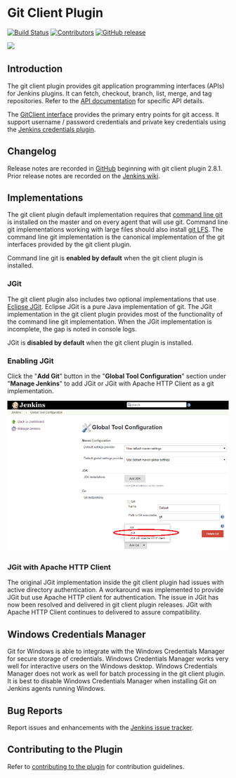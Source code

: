 # Git Client Plugin

[![Build Status](https://ci.jenkins.io/job/Plugins/job/git-client-plugin/job/master/badge/icon)](https://ci.jenkins.io/job/Plugins/job/git-client--plugin/job/master/)
[![Contributors](https://img.shields.io/github/contributors/jenkinsci/git-client-plugin.svg)](https://github.com/jenkinsci/git-client-plugin/graphs/contributors)
[![GitHub release](https://img.shields.io/github/release/jenkinsci/git-client-plugin.svg?label=release)](https://github.com/jenkinsci/git-client-plugin/releases/latest)

<img src="https://git-scm.com/images/logos/downloads/Git-Logo-2Color.png" width="303">

## Introduction

The git client plugin provides git application programming interfaces (APIs) for Jenkins plugins.
It can fetch, checkout, branch, list, merge, and tag repositories.
Refer to the [API documentation](https://javadoc.jenkins-ci.org/plugin/git-client/) for specific API details.

The [GitClient interface](https://javadoc.jenkins-ci.org/plugin/git-client/org/jenkinsci/plugins/gitclient/GitClient.html) provides the primary entry points for git access.
It support username / password credentials and private key credentials using the [Jenkins credentials plugin](https://plugins.jenkins.io/credentials).

## Changelog

Release notes are recorded in [GitHub](https://github.com/jenkinsci/git-client-plugin/releases) beginning with git client plugin 2.8.1.
Prior release notes are recorded on the [Jenkins wiki](https://wiki.jenkins.io/display/JENKINS/Git+Client+Plugin#GitClientPlugin-ChangeLog-MovedtoGitHub).

## Implementations

The git client plugin default implementation requires that [command line git](https://git-scm.com/downloads) is installed on the master and on every agent that will use git.
Command line git implementations working with large files should also install [git LFS](https://git-lfs.github.com/).
The command line git implementation is the canonical implementation of the git interfaces provided by the git client plugin.

Command line git is **enabled by default** when the git client plugin is installed.

### JGit

The git client plugin also includes two optional implementations that use [Eclipse JGit](https://www.eclipse.org/jgit/).
Eclipse JGit is a pure Java implementation of git.
The JGit implementation in the git client plugin provides most of the functionality of the command line git implementation.
When the JGit implementation is incomplete, the gap is noted in console logs.

JGit is **disabled by default** when the git client plugin is installed.

### Enabling JGit

Click the "**Add Git**" button in the "**Global Tool Configuration**" section under "**Manage Jenkins**" to add JGit or JGit with Apache HTTP Client as a git implementation.

![Enable JGit or JGit with Apache HTTP Client](images/enable-jgit.png)

### JGit with Apache HTTP Client

The original JGit implementation inside the git client plugin had issues with active directory authentication.
A workaround was implemented to provide JGit but use Apache HTTP client for authentication.
The issue in JGit has now been resolved and delivered in git client plugin releases.
JGit with Apache HTTP Client continues to delivered to assure compatibility.

## Windows Credentials Manager

Git for Windows is able to integrate with the Windows Credentials Manager for secure storage of credentials.
Windows Credentials Manager works very well for interactive users on the Windows desktop.
Windows Credentials Manager does not work as well for batch processing in the git client plugin.
It is best to disable Windows Credentials Manager when installing Git on Jenkins agents running Windows.

## Bug Reports

Report issues and enhancements with the [Jenkins issue tracker](https://issues.jenkins-ci.org).

## Contributing to the Plugin

Refer to [contributing to the plugin](CONTRIBUTING.md) for contribution guidelines.
